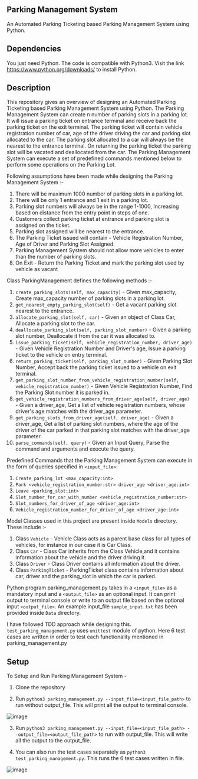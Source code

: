 ## Parking Management System

An Automated Parking Ticketing based Parking Management System using Python.

## Dependencies

You just need Python. The code is compatible with Python3. Visit the link https://www.python.org/downloads/ to install Python. 

## Description

This repository gives an overview of designing an Automated Parking Ticketing based Parking Management System using Python.
The Parking Management System can create n number of parking slots in a parking lot. It will issue a parking ticket on entrance terminal
and receive back the parking ticket on the exit terminal. The parking ticket will contain vehicle registration number of car,
age of the driver driving the car and parking slot allocated to the car. The parking slot allocated to a car will always be the nearest 
to the entrance terminal. On returning the parking ticket the parking slot will be vacated and deallocated from the car.
The Parking Management System can execute a set of predefined commands mentioned below to perform some operations on the Parking Lot.



Following assumptions have been made while designing the Parking Management System :-

1. There will be maximum 1000 number of parking slots in a parking lot.
2. There will be only 1 entrance and 1 exit in a parking lot.
3. Parking slot numbers will always be in the range 1-1000, Increasing based on distance from the entry point in steps of one.
4. Customers collect parking ticket at entrance and parking slot is assigned on the ticket.
5. Parking slot assigned will be nearest to the entrance.
6. The Parking Ticket issued will contain - Vehicle Registration Number, Age of Driver and Parking Slot Assigned.
7. Parking Management System should not allow more vehicles to enter than the number of parking slots.
8. On Exit - Return the Parking Ticket and mark the parking slot used by vehicle as vacant

Class ParkingManagement defines the following methods :-
1. `create_parking_slots(self, max_capacity)` - Given max_capacity, Create max_capacity number of parking slots in a parking lot.
2. `get_nearest_empty_parking_slot(self)` - Get a vacant parking slot nearest to the entrance.
3. `allocate_parking_slot(self, car)` - Given an object of Class Car, Allocate a parking slot to the car.
4. `deallocate_parking_slot(self, parking_slot_number)` - Given a parking slot number, Deallocate it from the car it was allocated to.
5. `issue_parking_ticket(self, vehicle_registration_number, driver_age)` - Given Vehicle Registration Number and Driver's age,
Issue a parking ticket to the vehicle on entry terminal.
6. `return_parking_ticket(self, parking_slot_number)` - Given Parking Slot Number, Accept back the parking ticket issued to a vehicle on exit terminal.
7. `get_parking_slot_number_from_vehicle_registration_number(self, vehicle_registration_number)` - Given Vehicle Registration Number,
Find the Parking Slot number it is parked in.
8. `get_vehicle_registration_numbers_from_driver_age(self, driver_age)` - Given a driver_age, Get a list of vehicle registration numbers, 
whose driver's age matches with the driver_age parameter.
9. `get_parking_slots_from_driver_age(self, driver_age)` - Given a driver_age, Get a list of parking slot numbers, 
where the age of the driver of the car parked in that parking slot matches with the driver_age parameter.
10. `parse_commands(self, query)` - Given an Input Query, Parse the command and arguments and execute the query.



Predefined Commands that the Parking Management System can execute in the form of queries specified in `<input_file>`:
1. `Create_parking_lot <max_capacity:int>`
2. `Park <vehicle_registration_number:str> driver_age <driver_age:int>`
3. `Leave <parking_slot:int>`
4. `Slot_number_for_car_with_number <vehicle_registration_number:str>`
5. `Slot_numbers_for_driver_of_age <driver_age:int>`
6. `Vehicle_registration_number_for_driver_of_age <driver_age:int>`


Model Classes used in this project are present inside `Models` directory. These include :-
1. Class `Vehicle` - Vehicle Class acts as a parent base class for all types of vehicles, for instance in our case it is Car Class.
2. Class `Car` - Class Car inherits from the Class Vehicle,and it contains information about the vehicle and the driver driving it.
3. Class `Driver` - Class Driver contains all information about the driver.
4. Class `ParkingTicket` - ParkingTicket class contains information about car, driver and the parking_slot in which the car is parked.



Python program parking_management.py takes in a `<input_file>` as a mandatory input and a `<output_file>` as an optional input.
It can print output to terminal console or write to an output file based on the optional input `<output_file>`.
An example input_file `sample_input.txt` has been provided inside `Data` directory.


I have followed TDD approach while designing this. `test_parking_management.py` uses `unittest` module of python.
Here 6 test cases are written in order to test each functionality mentioned in parking_management.py

## Setup

To Setup and Run Parking Management System - 

1. Clone the repository

2. Run `python3 parking_management.py --input_file=<input_file_path>` to run without output_file. 
This will print all the output to terminal console.

![image](https://user-images.githubusercontent.com/21499789/128347936-029489c4-3218-4dcc-bd61-980005f26369.png)
  
3. Run `python3 parking_management.py --input_file=<input_file_path> --output_file=<output_file_path>` to run with output_file. 
This will write all the output to the output_file.

4. You can also run the test cases separately as `python3 test_parking_management.py`. 
This runs the 6 test cases written in file. 

![image](https://user-images.githubusercontent.com/21499789/128348027-4d99b58c-88ca-459d-8b6d-ead1f41d2319.png)
